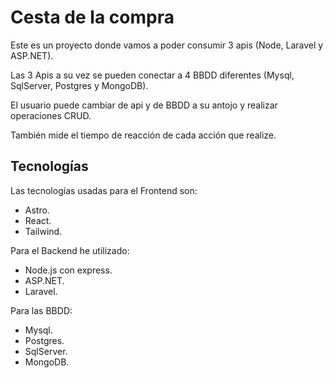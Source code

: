 # Cesta de la compra

Este es un proyecto donde vamos a poder consumir 3 apis (Node, Laravel y ASP.NET).

Las 3 Apis a su vez se pueden conectar a 4 BBDD diferentes (Mysql, SqlServer, Postgres y MongoDB).

El usuario puede cambiar de api y de BBDD a su antojo y realizar operaciones CRUD.

También mide el tiempo de reacción de cada acción que realize.

## Tecnologías

Las tecnologías usadas para el Frontend son:

- Astro.
- React.
- Tailwind.

Para el Backend he utilizado:

- Node.js con express.
- ASP.NET.
- Laravel.

Para las BBDD:

- Mysql.
- Postgres.
- SqlServer.
- MongoDB.
